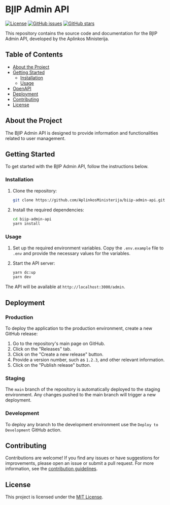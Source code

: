 # BĮIP Admin API
[![License](https://img.shields.io/github/license/AplinkosMinisterija/biip-admin-api)](https://github.com/AplinkosMinisterija/biip-admin-api/blob/main/LICENSE)
[![GitHub issues](https://img.shields.io/github/issues/AplinkosMinisterija/biip-admin-api)](https://github.com/AplinkosMinisterija/biip-admin-api/issues)
[![GitHub stars](https://img.shields.io/github/stars/AplinkosMinisterija/biip-admin-api)](https://github.com/AplinkosMinisterija/biip-admin-api/stargazers)

This repository contains the source code and documentation for the BĮIP Admin API, developed by the Aplinkos
Ministerija.
## Table of Contents

- [About the Project](#about-the-project)
- [Getting Started](#getting-started)
    - [Installation](#installation)
    - [Usage](#usage)
- [OpenAPI](#openapi)
- [Deployment](#deployment)
- [Contributing](#contributing)
- [License](#license)


## About the Project

The BĮIP Admin API is designed to provide information and functionalities related to user management.

## Getting Started

To get started with the BĮIP Admin API, follow the instructions below.

### Installation

1. Clone the repository:

   ```bash
   git clone https://github.com/AplinkosMinisterija/biip-admin-api.git
   ```

2. Install the required dependencies:

   ```bash
   cd biip-admin-api
   yarn install
   ```

### Usage
1. Set up the required environment variables. Copy the `.env.example` file to `.env` and provide the necessary values for the variables.

2. Start the API server:

   ```bash
   yarn dc:up
   yarn dev
   ```

The API will be available at `http://localhost:3000/admin`.

## Deployment

### Production

To deploy the application to the production environment, create a new GitHub release:

1. Go to the repository's main page on GitHub.
2. Click on the "Releases" tab.
3. Click on the "Create a new release" button.
4. Provide a version number, such as `1.2.3`, and other relevant information.
5. Click on the "Publish release" button.

### Staging

The `main` branch of the repository is automatically deployed to the staging environment. Any changes pushed to the main
branch will trigger a new deployment.

### Development

To deploy any branch to the development environment use the `Deploy to Development` GitHub action.

## Contributing

Contributions are welcome! If you find any issues or have suggestions for improvements, please open an issue or submit a
pull request. For more information, see the [contribution guidelines](./CONTRIBUTING.md).

## License

This project is licensed under the [MIT License](./LICENSE).
